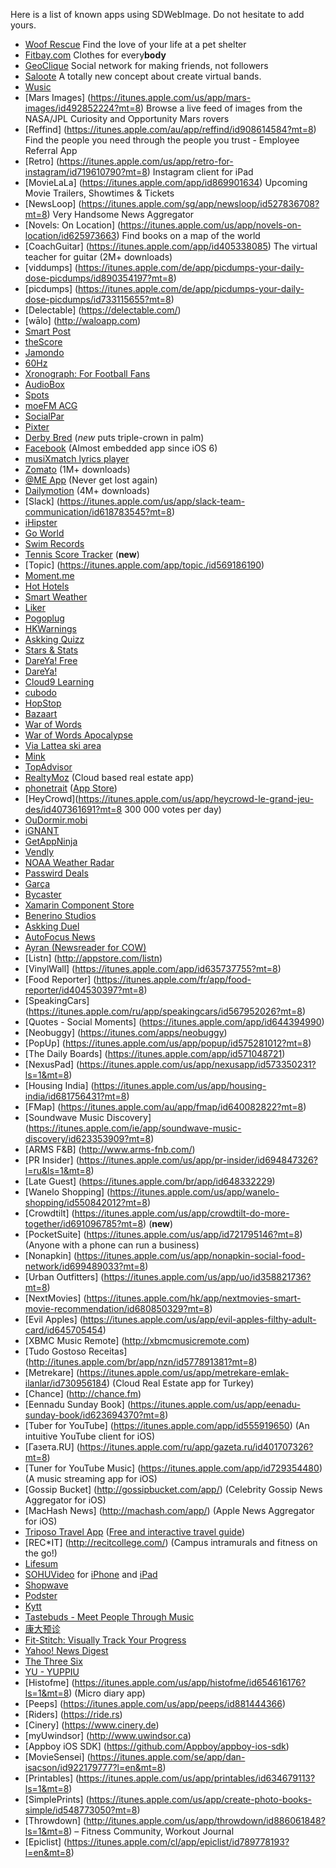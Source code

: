 Here is a list of known apps using SDWebImage.
Do not hesitate to add yours.
- [Woof Rescue](https://itunes.apple.com/us/app/woof-rescue-pet-finder-for/id918610594?mt=8) Find the love of your life at a pet shelter
- [Fitbay.com](https://itunes.apple.com/dk/app/fitbay-clothes-for-everybody/id881787887?mt=8) Clothes for every**body**
- [GeoClique](https://itunes.apple.com/us/app/GeoClique/id604701780?mt=8) Social network for making friends, not followers
- [Saloote](http://saloote.com/) A totally new concept about create virtual bands.
- [Wusic](http://wusic.com/)
- [Mars Images] (https://itunes.apple.com/us/app/mars-images/id492852224?mt=8) Browse a live feed of images from the NASA/JPL Curiosity and Opportunity Mars rovers
- [Reffind] (https://itunes.apple.com/au/app/reffind/id908614584?mt=8) Find the people you need through the people you trust - Employee Referral App
- [Retro] (https://itunes.apple.com/us/app/retro-for-instagram/id719610790?mt=8) Instagram client for iPad
- [MovieLaLa] (https://itunes.apple.com/app/id869901634) Upcoming Movie Trailers, Showtimes & Tickets
- [NewsLoop] (https://itunes.apple.com/sg/app/newsloop/id527836708?mt=8) Very Handsome News Aggregator
- [Novels: On Location] (https://itunes.apple.com/us/app/novels-on-location/id625973663) Find books on a map of the world
- [CoachGuitar] (https://itunes.apple.com/app/id405338085) The virtual teacher for guitar (2M+ downloads)
- [viddumps] (https://itunes.apple.com/de/app/picdumps-your-daily-dose-picdumps/id890354197?mt=8)
- [picdumps] (https://itunes.apple.com/de/app/picdumps-your-daily-dose-picdumps/id733115655?mt=8)
- [Delectable] (https://delectable.com/)
- [wālo] (http://waloapp.com)
- [Smart Post](http://pyraego.com)
- [theScore](http://mobile.thescore.com)
- [Jamondo](https://itunes.apple.com/br/app/jamondo/id730187068)
- [60Hz](http://m2d2apps.com/60hz-for-ios7)
- [Xronograph: For Football Fans](http://www.xronograph.com)
- [AudioBox](http://appstore.com/icoretechinc/audiobox)
- [Spots](https://itunes.apple.com/app/spots-location-search-for/id568368743)
- [moeFM ACG](https://itunes.apple.com/us/app/meng-foufm-dai-ni-chang-xiang/id584640555?mt=8)
- [SocialPar](http://socialpar.com)
- [Pixter](http://pixter.in/)
- [Derby Bred](https://appsto.re/us/pl2LO.i) (*new* puts triple-crown in palm)
- [Facebook](https://itunes.apple.com/us/app/facebook/id284882215) (Almost embedded app since iOS 6)
- [musiXmatch lyrics player](https://itunes.apple.com/us/app/musixmatch-lyrics-player/id448278467?l=en&mt=8)
- [Zomato](https://itunes.apple.com/in/app/zomato/id434613896?mt=8) (1M+ downloads)
- [@ME App](https://itunes.apple.com/us/app/me-app/id675428660?ls=1&mt=8) (Never get lost again)
- [Dailymotion](https://itunes.apple.com/us/app/dailymotion-video-stream/id336978041) (4M+ downloads)
- [Slack] (https://itunes.apple.com/us/app/slack-team-communication/id618783545?mt=8)
- [iHipster](https://itunes.apple.com/us/app/ihipster/id562859492)
- [Go World](https://itunes.apple.com/us/app/go-world-plus/id581593577)
- [Swim Records](https://itunes.apple.com/us/app/swim-records/id588420533)
- [Tennis Score Tracker](https://itunes.apple.com/us/app/tennis-score-tracker-free/id632261225) (**new**)
- [Topic] (https://itunes.apple.com/app/topic./id569186190)
- [Moment.me](https://itunes.apple.com/app/moment.me/id551340583?mt=8)
- [Hot Hotels](http://hot.co.uk)
- [Smart Weather](https://itunes.apple.com/us/app/smart-weather/id662949357?l=es&ls=1&mt=8)
- [Liker](https://itunes.apple.com/ca/app/liker-a-facebook-client/id543205771)
- [Pogoplug](https://itunes.apple.com/us/app/pogoplug/id306217576)
- [HKWarnings](https://itunes.apple.com/us/app/hkwarnings/id370901118)
- [Askking Quizz](https://itunes.apple.com/fr/app/askkingquizz/id547039149)
- [Stars & Stats](https://itunes.apple.com/us/app/stars-stats/id568043448)
- [DareYa! Free](https://itunes.apple.com/us/app/dare-ya!-free/id542098949)
- [DareYa!](https://itunes.apple.com/us/app/dare-ya!/id526882846)
- [Cloud9 Learning](https://itunes.apple.com/us/app/cloud9-learning/id527207186)
- [cubodo](https://itunes.apple.com/en/app/cubodo-path-moments-die-london/id509493671?mt=8)
- [HopStop](https://itunes.apple.com/us/app/hopstop/id303217144)
- [Bazaart](https://itunes.apple.com/us/app/bazaart/id515094775)
- [War of Words](https://itunes.apple.com/us/app/war-of-words-free/id395392584)
- [War of Words Apocalypse](https://itunes.apple.com/us/app/war-of-words-apocalypse/id508103291)
- [Via Lattea ski area](https://itunes.apple.com/us/app/via-lattea/id574253162)
- [Mink](http://itunes.com/apps/minkda/mink)
- [TopAdvisor](https://itunes.apple.com/us/app/id365337656)
- [RealtyMoz](http://jinibot.com/jinibot-llc-develops-cutting-edge-first-of-its-kind-real-estate-app-for-the-cloud/) (Cloud based real estate app)
- [phonetrait](http://apps.paulsteinhilber.de/phonetrait) ([App Store](http://itunes.apple.com/app/phonetrait/id479472176?ign-mpt=uo%3D6&mt=8))
- [HeyCrowd](https://itunes.apple.com/us/app/heycrowd-le-grand-jeu-des/id407361691?mt=8 300 000 votes per day)
- [OuDormir.mobi](https://itunes.apple.com/fr/app/ou-dormir/id419875144?mt=8)
- [iGNANT](https://itunes.apple.com/de/app/ignant/id500183975?mt=8)
- [GetAppNinja](http://getappninja.com)
- [Vendly](http://www.vend.ly)
- [NOAA Weather Radar](http://itunes.apple.com/WebObjects/MZStore.woa/wa/viewSoftware?id=486059426&mt=8)
- [Passwird Deals](https://itunes.apple.com/us/app/passwirddeals/id517165629)
- [Garça](https://itunes.apple.com/app/id594552266?mt=8)
- [Bycaster](https://itunes.apple.com/app/bycaster/id594950889)
- [Xamarin Component Store](http://components.xamarin.com/view/sdwebimage/)
- [Benerino Studios](http://www.BenerinoStudios.com)
- [Askking Duel](https://itunes.apple.com/app/id596771064)
- [AutoFocus News](https://itunes.apple.com/us/app/id588216268)
- [Ayran (Newsreader for COW)](https://itunes.apple.com/us/app/ayran-newsreader-for-cow/id523995658?mt=8)
- [Listn] (http://appstore.com/listn)
- [VinylWall] (https://itunes.apple.com/app/id635737755?mt=8)
- [Food Reporter] (https://itunes.apple.com/fr/app/food-reporter/id404530397?mt=8)
- [SpeakingCars] (https://itunes.apple.com/ru/app/speakingcars/id567952026?mt=8)
- [Quotes - Social Moments] (https://itunes.apple.com/app/id644394990)
- [Neobuggy] (https://itunes.com/apps/neobuggy)
- [PopUp] (https://itunes.apple.com/us/app/popup/id575281012?mt=8)
- [The Daily Boards] (https://itunes.apple.com/app/id571048721)
- [NexusPad] (https://itunes.apple.com/us/app/nexusapp/id573350231?ls=1&mt=8)
- [Housing India] (https://itunes.apple.com/us/app/housing-india/id681756431?mt=8)
- [FMap] (https://itunes.apple.com/au/app/fmap/id640082822?mt=8)
- [Soundwave Music Discovery] (https://itunes.apple.com/ie/app/soundwave-music-discovery/id623353909?mt=8)
- [ARMS F&B] (http://www.arms-fnb.com/)
- [PR Insider] (https://itunes.apple.com/us/app/pr-insider/id694847326?l=ru&ls=1&mt=8)
- [Late Guest] (https://itunes.apple.com/br/app/id648332229)
- [Wanelo Shopping] (https://itunes.apple.com/us/app/wanelo-shopping/id550842012?mt=8)
- [Crowdtilt] (https://itunes.apple.com/us/app/crowdtilt-do-more-together/id691096785?mt=8) (**new**)
- [PocketSuite] (https://itunes.apple.com/us/app/id721795146?mt=8) (Anyone with a phone can run a business)
- [Nonapkin] (https://itunes.apple.com/us/app/nonapkin-social-food-network/id699489033?mt=8)
- [Urban Outfitters] (https://itunes.apple.com/us/app/uo/id358821736?mt=8)
- [NextMovies] (https://itunes.apple.com/hk/app/nextmovies-smart-movie-recommendation/id680850329?mt=8)
- [Evil Apples] (https://itunes.apple.com/us/app/evil-apples-filthy-adult-card/id645705454)
- [XBMC Music Remote] (http://xbmcmusicremote.com)
- [Tudo Gostoso Receitas] (http://itunes.apple.com/br/app/nzn/id577891381?mt=8)
- [Metrekare] (https://itunes.apple.com/us/app/metrekare-emlak-ilanlar/id730956184) (Cloud Real Estate app for Turkey)
- [Chance] (http://chance.fm)
- [Eennadu Sunday Book] (https://itunes.apple.com/us/app/eenadu-sunday-book/id623694370?mt=8)
- [Tuber for YouTube] (https://itunes.apple.com/app/id555919650) (An intuitive YouTube client for iOS)
- [Газета.RU] (https://itunes.apple.com/ru/app/gazeta.ru/id401707326?mt=8)
- [Tuner for YouTube Music] (https://itunes.apple.com/app/id729354480) (A music streaming app for iOS)
- [Gossip Bucket] (http://gossipbucket.com/app/) (Celebrity Gossip News Aggregator for iOS)
- [MacHash News] (http://machash.com/app/) (Apple News Aggregator for iOS)
- [Triposo Travel App](https://itunes.apple.com/app/triposo-travel-guide-to-world/id467053028) ([Free and interactive travel guide](http://www.triposo.com/))
- [REC*IT] (http://recitcollege.com/) (Campus intramurals and fitness on the go!)
- [Lifesum](https://itunes.apple.com/us/app/lifesum-lifestyle-tracker/id286906691?mt=8) 
- [SOHUVideo](http://tv.sohu.com/sohuapp/) for [iPhone](https://itunes.apple.com/cn/app/id458587755?mt=8) and [iPad](https://itunes.apple.com/cn/app/sou-hu-shi-pinhd/id414430589?mt=8)
- [Shopwave](http://getshopwave.com/) 
- [Podster](http://podster.fm/) 
- [Kytt](https://itunes.apple.com/de/app/kytt-neue-leute-in-der-umgebung/id848959696)
- [Tastebuds - Meet People Through Music](https://itunes.apple.com/gb/app/tastebuds-meet-people-through/id824167513?mt=8)
- [康大预诊](https://itunes.apple.com/cn/app/kang-da-yu-zhen-nu-ren-bao/id707364888?l=en&mt=8)
- [Fit-Stitch: Visually Track Your Progress](http://www.fit-stitch.com/)
- [Yahoo! News Digest](https://itunes.apple.com/us/app/yahoo-news-digest/id784982356?mt=8)
- [The Three Six](https://itunes.apple.com/us/app/the-three-six/id909076961?mt=8)
- [YU - YUPPIU](https://itunes.apple.com/app/yu-yuppiu-kostenlose-chat/id807123201?mt=8)
- [Histofme] (https://itunes.apple.com/us/app/histofme/id654616176?ls=1&mt=8) (Micro diary app)
- [Peeps] (https://itunes.apple.com/us/app/peeps/id881444366)
- [Riders] (https://ride.rs)
- [Cinery] (https://www.cinery.de)
- [myUwindsor] (http://www.uwindsor.ca)
- [Appboy iOS SDK] (https://github.com/Appboy/appboy-ios-sdk)
- [MovieSensei] (https://itunes.apple.com/se/app/dan-isacson/id922179777?l=en&mt=8)
- [Printables] (https://itunes.apple.com/us/app/printables/id634679113?ls=1&mt=8)
- [SimplePrints] (https://itunes.apple.com/us/app/create-photo-books-simple/id548773050?mt=8)
- [Throwdown] (http://itunes.apple.com/us/app/throwdown/id886061848?ls=1&mt=8) – Fitness Community, Workout Journal
- [Epiclist] (https://itunes.apple.com/cl/app/epiclist/id789778193?l=en&mt=8)